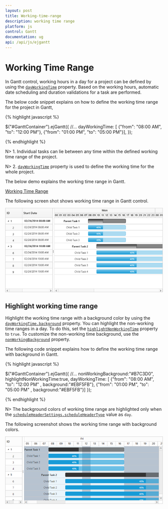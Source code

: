 ```yaml
---
layout: post
title: Working-time-range
description: working time range
platform: js
control: Gantt
documentation: ug
api: /api/js/ejgantt
---
```


# Working Time Range

In Gantt control, working hours in a day for a project can be defined by using the [`dayWorkingTime`](/api/js/ejgantt#members:dayworkingtime) property. Based on the working hours, automatic date scheduling and duration validations for a task are performed.

The below code snippet explains on how to define the working time range for the project in Gantt,

{% highlight javascript %}

$("#GanttContainer").ejGantt({
    //...
    dayWorkingTime: [
        {"from": "08:00 AM", "to": "12:00 PM"},
        {"from": "01:00 PM", "to": "05:00 PM"}],
});

{% endhighlight %}

N> 1. Individual tasks can lie between any time within the defined working time range of the project.

N> 2. [`dayWorkingTime`](/api/js/ejgantt#members:dayworkingtime) property is used to define the working time for the whole project.

The below demo explains the working time range in Gantt.

[Working Time Range](http://js.syncfusion.com/demos/web/#!/bootstrap/gantt/schedulingconcepts/workingtimerange)

The following screen shot shows working time range in Gantt control. 

![](/js/Gantt/Working-time-range_images/Working-time-range_img1.png)

## Highlight working time range

Highlight the working time range with a background color by using the [`dayWorkingTime.background`](/api/js/ejgantt#members:dayworkingtime) property. You can highlight the non-working time ranges in a day. To do this, set the [`highlightNonWorkingTime`](/api/js/ejgantt#members:highlightnonworkingtime) property to `true`. To customize the non-working time background, use the [`nonWorkingBackground`](/api/js/ejgantt#members:nonworkingbackground) property.

The following code snippet explains how to define the working time range with background in Gantt.

{% highlight javascript %}

$("#GanttContainer").ejGantt({
    //...
	nonWorkingBackground:"#B7C3D0",
	highlightNonWorkingTime:true,
    dayWorkingTime: [
        {"from": "08:00 AM", "to": "12:00 PM" , background:"#EBF5FB"},
        {"from": "01:00 PM", "to": "05:00 PM" , background:"#EBF5FB"}]
});

{% endhighlight %}

N> The background colors of working time range are highlighted only when the [`scheduleHeaderSettings.scheduleHeaderType`](/api/js/ejgantt#members:scheduleheadersettings-scheduleheadertype) value as `day`.

The following screenshot shows the working time range with background colors.

![](/js/Gantt/Working-time-range_images/Working-time-range_img2.png)
